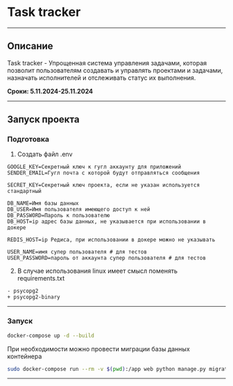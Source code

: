 # Task tracker

---

## Описание

Task tracker - Упрощенная система управления задачами, которая позволит пользователям создавать и управлять проектами и задачами, назначать исполнителей и отслеживать статус их выполнения.

**Сроки: 5.11.2024-25.11.2024**

---

## Запуск проекта

### Подготовка

1. Создать файл .env

```text
GOOGLE_KEY=Секретный ключ к гугл аккаунту для приложений
SENDER_EMAIL=Гугл почта с которой будут отправляться сообщения

SECRET_KEY=Секретный ключ проекта, если не указан используется стандартный

DB_NAME=Имя базы данных
DB_USER=Имя пользователя имеющего доступ к ней
DB_PASSWORD=Пароль к пользователю
DB_HOST=ip адрес базы данных, не указывается при использовании в докере

REDIS_HOST=ip Редиса, при использовании в докере можно не указывать

USER_NAME=имя супер пользователя # для тестов
USER_PASSWORD=пароль от аккаунта супер пользователя # для тестов
```

2. В случае использования linux имеет смысл поменять requirements.txt

```text
- psycopg2
+ psycopg2-binary
```

---

### Запуск

```bash
docker-compose up -d --build
```

При необходимости можно провести миграции базы данных контейнера

```bash
sudo docker-compose run --rm -v $(pwd):/app web python manage.py migrate
```

---
